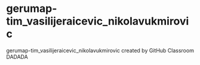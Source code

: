 # gerumap-tim_vasilijeraicevic_nikolavukmirovic
gerumap-tim_vasilijeraicevic_nikolavukmirovic created by GitHub Classroom
DADADA
